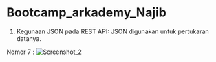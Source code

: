 # Bootcamp_arkademy_Najib

1. Kegunaan JSON pada REST API: JSON digunakan untuk pertukaran datanya.


Nomor 7 :
![Screenshot_2](https://user-images.githubusercontent.com/33283502/60757355-bca1b000-a033-11e9-8473-28490adc1741.png)
